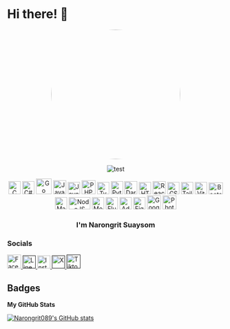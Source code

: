 # Hi there! 🌟

<div>
  <div align="center">
  <img src="https://media4.giphy.com/media/v1.Y2lkPTc5MGI3NjExOWFydnl2czRlZXIyeHk5dzZkdmpkMGZhbWYyanhwdWRua2N5N2ZvYiZlcD12MV9pbnRlcm5hbF9naWZfYnlfaWQmY3Q9Zw/qgQUggAC3Pfv687qPC/giphy.gif" style="width: 300px; height: auto; border-radius: 50%;" />
<p> <img src="https://komarev.com/ghpvc/?username=test&label=Profile%20views&color=0e75b6&style=flat" alt="test" /> </p>

<p>
  <img src="https://upload.wikimedia.org/wikipedia/commons/1/19/C_Logo.png?20201023095457" width="28" height="30" alt="C" />
  <img src="https://upload.wikimedia.org/wikipedia/commons/thumb/b/bd/Logo_C_sharp.svg/384px-Logo_C_sharp.svg.png?20221121173824" width="28" height="30" alt="C#" />
  <img src="https://raw.githubusercontent.com/danielcranney/readme-generator/main/public/icons/skills/go-colored.svg" width="36" height="36" alt="Go" />
  <img src="https://raw.githubusercontent.com/danielcranney/readme-generator/main/public/icons/skills/java-colored.svg" width="30" height="32" alt="Java" />
  <img src="https://raw.githubusercontent.com/danielcranney/readme-generator/main/public/icons/skills/javascript-colored.svg" width="28" height="28" alt="JavaScript" />
  <img src="https://raw.githubusercontent.com/danielcranney/readme-generator/main/public/icons/skills/php-colored.svg" width="32" height="32" alt="PHP" />
  <img src="https://raw.githubusercontent.com/danielcranney/readme-generator/main/public/icons/skills/typescript-colored.svg" width="28" height="28" alt="TypeScript" />
  <img src="https://raw.githubusercontent.com/danielcranney/readme-generator/main/public/icons/skills/python-colored.svg" width="28" height="30" alt="Python" />
  <img src="https://dart-code.gallerycdn.vsassets.io/extensions/dart-code/dart-code/3.83.20240201/1706802331870/Microsoft.VisualStudio.Services.Icons.Default" width="30" height="30" alt="Dart" />
  <img src="https://cdn-icons-png.flaticon.com/512/732/732212.png" width="28" height="28" alt="HTML5" />
  <img src="https://raw.githubusercontent.com/danielcranney/readme-generator/main/public/icons/skills/react-colored.svg" width="30" height="30" alt="React" />
  <img src="https://upload.wikimedia.org/wikipedia/commons/thumb/6/62/CSS3_logo.svg/800px-CSS3_logo.svg.png" width="28" height="28" alt="CSS3" />
  <img src="https://raw.githubusercontent.com/danielcranney/readme-generator/main/public/icons/skills/tailwindcss-colored.svg" width="28" height="28" alt="TailwindCSS" />
  <img src="https://raw.githubusercontent.com/danielcranney/readme-generator/main/public/icons/skills/vite-colored.svg" width="28" height="28" alt="Vite" />
  <img src="https://uxwing.com/wp-content/themes/uxwing/download/brands-and-social-media/bootstrap-5-logo-icon.png" width="33" height="27" alt="Bootstrap" />
  <img src="https://raw.githubusercontent.com/danielcranney/readme-generator/main/public/icons/skills/materialui-colored.svg" width="28" height="28" alt="Material UI" />
  <img src="https://upload.wikimedia.org/wikipedia/commons/thumb/d/d9/Node.js_logo.svg/590px-Node.js_logo.svg.png" width="50" height="28" alt="NodeJS" />
  <img src="https://raw.githubusercontent.com/danielcranney/readme-generator/main/public/icons/skills/mongodb-colored.svg" width="28" height="28" alt="MongoDB" />
  <img src="https://upload.wikimedia.org/wikipedia/commons/thumb/7/79/Flutter_logo.svg/2048px-Flutter_logo.svg.png" width="28" height="28" alt="Flutter" />
  <img src="https://brandslogos.com/wp-content/uploads/images/large/arduino-logo-1.png" width="28" height="28" alt="Aduno" />
  <img src="https://raw.githubusercontent.com/danielcranney/readme-generator/main/public/icons/skills/figma-colored.svg" width="28" height="28" alt="Figma" />
  <img src="https://raw.githubusercontent.com/danielcranney/readme-generator/main/public/icons/skills/googlecloud-colored.svg" width="32" height="32" alt="Google Cloud" />
  <img src="https://i.pinimg.com/originals/5c/98/5e/5c985e0b67da1a2f01c07a30996f128f.png" width="32" height="32" alt="Photoshop" />
</p>

### I'm Narongrit Suaysom
</div>


### Socials

<p align="left"> 
  <a href="https://www.facebook.com/narongrit suaysom" target="_blank" rel="noreferrer"> 
    <img src="https://upload.wikimedia.org/wikipedia/commons/thumb/0/05/Facebook_Logo_%282019%29.png/1024px-Facebook_Logo_%282019%29.png" width="32" height="32" alt="Facebook" />
  </a> 
  <a href="" target="_blank" rel="noreferrer"> 
    <img src="https://upload.wikimedia.org/wikipedia/commons/thumb/4/41/LINE_logo.svg/2048px-LINE_logo.svg.png" width="30" height="30" alt="Line" />
  </a> 
  <a href="http://www.instagram.com/save_nrr" target="_blank" rel="noreferrer"> 
    <img src="https://upload.wikimedia.org/wikipedia/commons/thumb/e/e7/Instagram_logo_2016.svg/2048px-Instagram_logo_2016.svg.png" width="30" height="30" alt="Instagram" />
  </a>
  <a href="" target="_blank" rel="noreferrer"> 
    <img src="https://upload.wikimedia.org/wikipedia/commons/thumb/5/57/X_logo_2023_%28white%29.png/480px-X_logo_2023_%28white%29.png" width="30" height="30" alt="X" />
  </a>
  <a href="" target="_blank" rel="noreferrer"> 
    <img src="https://cdn.pixabay.com/photo/2021/06/15/12/28/tiktok-6338430_1280.png" width="32" height="32" alt="Tiktok" />
  </a>
</p>

## Badges

<b>My GitHub Stats</b>

<a href="http://www.github.com/Narongrit089">
  <img src="https://github-readme-stats.vercel.app/api?username=Narongrit089&show_icons=true&hide=&count_private=true&title_color=a855f7&text_color=ffffff&icon_color=ec4899&bg_color=181824&hide_border=true&show_icons=true" alt="Narongrit089's GitHub stats" />
</a>
